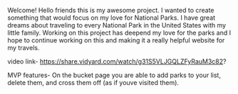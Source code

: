 Welcome! Hello friends this is my awesome project. I wanted to create something that would focus on my love for National Parks. I have great dreams about traveling to every National Park in the United States with my little family. Working on this project has deepend my love for the parks and I hope to continue working on this and making it a really helpful website for my travels. 

video link- https://share.vidyard.com/watch/g31S5VLJGQLZFyRauM3c82?

MVP features-
On the bucket page you are able to add parks to your list, delete them, and cross them off (as if youve visited them).